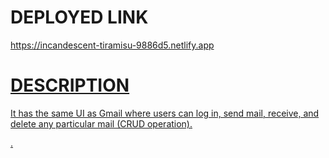 <div><h1>DEPLOYED LINK</h1><a href=" https://incandescent-tiramisu-9886d5.netlify.app"> https://incandescent-tiramisu-9886d5.netlify.app</>
<h1>DESCRIPTION</h1><p>It has the same UI as Gmail where users can log in, send mail, receive, and delete any particular mail
(CRUD operation).</p></div>.
